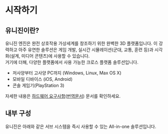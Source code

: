 # 시작하기
## 유니진이란?
유니진 엔진은 완전 상호작용 가상세계를 창조하기 위한 완벽한 3D 플랫폼입니다. 이 강력하고 아주 유연한 솔루션은 게임 개발, 실시간 시뮬레이션(군대, 교통, 훈련 등)과 시각화(설계, 미디어 콘텐츠)에 사용할 수 있습니다.   
거기에 더해, 다양한 플랫폼에서 사용 가능한 크로스 플랫폼 솔루션입니다.
- 저사양부터 고사양 PC까지 (Windows, Linux, Max OS X)
- 모바일 디바이스 (iOS, Android)
- 콘솔 게임기(PlayStation 3) 

자세한 내용은 [하드웨어 요구사항](https://developer.unigine.com/en/docs/1.0/start/hardware?rlang=cpp, "원문")([번역문서](./하드웨어%20요구사항.md)) 문서를 확인하세요.

## 내부 구성
유니진은 아래와 같은 서브 시스템을 즉시 사용할 수 있는 All-in-one 솔루션입니다.
